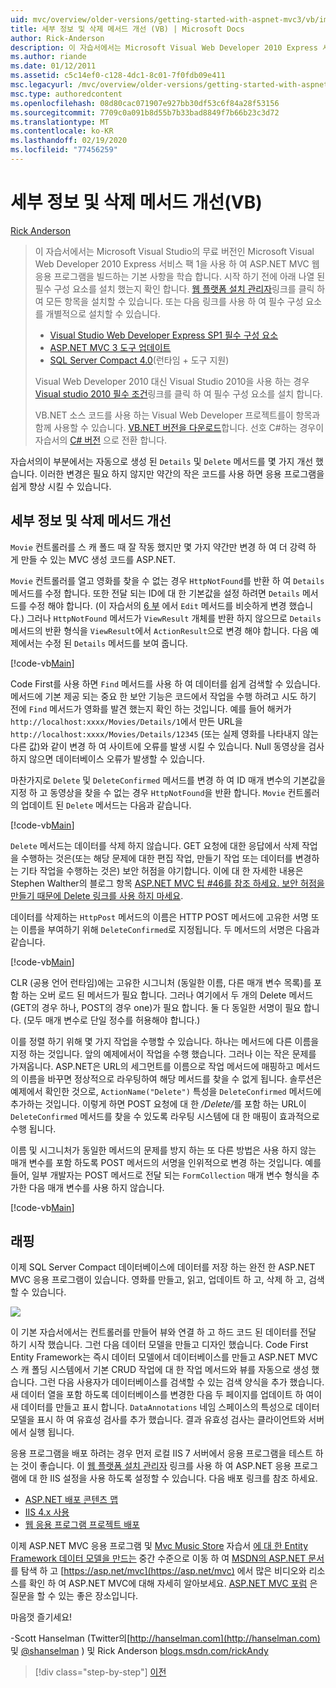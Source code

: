 ```yaml
---
uid: mvc/overview/older-versions/getting-started-with-aspnet-mvc3/vb/improving-the-details-and-delete-methods
title: 세부 정보 및 삭제 메서드 개선 (VB) | Microsoft Docs
author: Rick-Anderson
description: 이 자습서에서는 Microsoft Visual Web Developer 2010 Express 서비스 팩 1 (...)을 사용 하 여 ASP.NET MVC 웹 응용 프로그램을 빌드하는 기본 사항을 학습 합니다.
ms.author: riande
ms.date: 01/12/2011
ms.assetid: c5c14ef0-c128-4dc1-8c01-7f0fdb09e411
msc.legacyurl: /mvc/overview/older-versions/getting-started-with-aspnet-mvc3/vb/improving-the-details-and-delete-methods
msc.type: authoredcontent
ms.openlocfilehash: 08d80cac071907e927bb30df53c6f84a28f53156
ms.sourcegitcommit: 7709c0a091b8d55b7b33bad8849f7b66b23c3d72
ms.translationtype: MT
ms.contentlocale: ko-KR
ms.lasthandoff: 02/19/2020
ms.locfileid: "77456259"
---
```

# <a name="improving-the-details-and-delete-methods-vb"></a>세부 정보 및 삭제 메서드 개선(VB)

[Rick Anderson](https://twitter.com/RickAndMSFT)

> 이 자습서에서는 Microsoft Visual Studio의 무료 버전인 Microsoft Visual Web Developer 2010 Express 서비스 팩 1을 사용 하 여 ASP.NET MVC 웹 응용 프로그램을 빌드하는 기본 사항을 학습 합니다. 시작 하기 전에 아래 나열 된 필수 구성 요소를 설치 했는지 확인 합니다. [웹 플랫폼 설치 관리자](https://www.microsoft.com/web/gallery/install.aspx?appid=VWD2010SP1Pack)링크를 클릭 하 여 모든 항목을 설치할 수 있습니다. 또는 다음 링크를 사용 하 여 필수 구성 요소를 개별적으로 설치할 수 있습니다.
> 
> - [Visual Studio Web Developer Express SP1 필수 구성 요소](https://www.microsoft.com/web/gallery/install.aspx?appid=VWD2010SP1Pack)
> - [ASP.NET MVC 3 도구 업데이트](https://www.microsoft.com/web/gallery/install.aspx?appsxml=&amp;appid=MVC3)
> - [SQL Server Compact 4.0](https://www.microsoft.com/web/gallery/install.aspx?appid=SQLCE;SQLCEVSTools_4_0)(런타임 + 도구 지원)
> 
> Visual Web Developer 2010 대신 Visual Studio 2010을 사용 하는 경우 [Visual studio 2010 필수 조건](https://www.microsoft.com/web/gallery/install.aspx?appsxml=&amp;appid=VS2010SP1Pack)링크를 클릭 하 여 필수 구성 요소를 설치 합니다.
> 
> VB.NET 소스 코드를 사용 하는 Visual Web Developer 프로젝트를이 항목과 함께 사용할 수 있습니다. [VB.NET 버전을 다운로드](https://code.msdn.microsoft.com/Introduction-to-MVC-3-10d1b098)합니다. 선호 C#하는 경우이 자습서의 [ C# 버전](../cs/improving-the-details-and-delete-methods.md) 으로 전환 합니다.

자습서의이 부분에서는 자동으로 생성 된 `Details` 및 `Delete` 메서드를 몇 가지 개선 했습니다. 이러한 변경은 필요 하지 않지만 약간의 작은 코드를 사용 하면 응용 프로그램을 쉽게 향상 시킬 수 있습니다.

## <a name="improving-the-details-and-delete-methods"></a>세부 정보 및 삭제 메서드 개선

`Movie` 컨트롤러를 스 캐 폴드 때 잘 작동 했지만 몇 가지 약간만 변경 하 여 더 강력 하 게 만들 수 있는 MVC 생성 코드를 ASP.NET.

`Movie` 컨트롤러를 열고 영화를 찾을 수 없는 경우 `HttpNotFound`를 반환 하 여 `Details` 메서드를 수정 합니다. 또한 전달 되는 ID에 대 한 기본값을 설정 하려면 `Details` 메서드를 수정 해야 합니다. (이 자습서의 [6 부](examining-the-edit-methods-and-edit-view.md) 에서 `Edit` 메서드를 비슷하게 변경 했습니다.) 그러나 `HttpNotFound` 메서드가 `ViewResult` 개체를 반환 하지 않으므로 `Details` 메서드의 반환 형식을 `ViewResult`에서 `ActionResult`으로 변경 해야 합니다. 다음 예제에서는 수정 된 `Details` 메서드를 보여 줍니다.

[!code-vb[Main](improving-the-details-and-delete-methods/samples/sample1.vb)]

Code First를 사용 하면 `Find` 메서드를 사용 하 여 데이터를 쉽게 검색할 수 있습니다. 메서드에 기본 제공 되는 중요 한 보안 기능은 코드에서 작업을 수행 하려고 시도 하기 전에 `Find` 메서드가 영화를 발견 했는지 확인 하는 것입니다. 예를 들어 해커가 `http://localhost:xxxx/Movies/Details/1`에서 만든 URL을 `http://localhost:xxxx/Movies/Details/12345` (또는 실제 영화를 나타내지 않는 다른 값)와 같이 변경 하 여 사이트에 오류를 발생 시킬 수 있습니다. Null 동영상을 검사 하지 않으면 데이터베이스 오류가 발생할 수 있습니다.

마찬가지로 `Delete` 및 `DeleteConfirmed` 메서드를 변경 하 여 ID 매개 변수의 기본값을 지정 하 고 동영상을 찾을 수 없는 경우 `HttpNotFound`을 반환 합니다. `Movie` 컨트롤러의 업데이트 된 `Delete` 메서드는 다음과 같습니다.

[!code-vb[Main](improving-the-details-and-delete-methods/samples/sample2.vb)]

`Delete` 메서드는 데이터를 삭제 하지 않습니다. GET 요청에 대한 응답에서 삭제 작업을 수행하는 것은(또는 해당 문제에 대한 편집 작업, 만들기 작업 또는 데이터를 변경하는 기타 작업을 수행하는 것은) 보안 허점을 야기합니다. 이에 대 한 자세한 내용은 Stephen Walther의 블로그 항목 [ASP.NET MVC 팁 #46를 참조 하세요. 보안 허점을 만들기 때문에 Delete 링크를 사용 하지 마세요](http://stephenwalther.com/blog/archive/2009/01/21/asp.net-mvc-tip-46-ndash-donrsquot-use-delete-links-because.aspx).

데이터를 삭제하는 `HttpPost` 메서드의 이름은 HTTP POST 메서드에 고유한 서명 또는 이름을 부여하기 위해 `DeleteConfirmed`로 지정됩니다. 두 메서드의 서명은 다음과 같습니다.

[!code-vb[Main](improving-the-details-and-delete-methods/samples/sample3.vb)]

CLR (공용 언어 런타임)에는 고유한 시그니처 (동일한 이름, 다른 매개 변수 목록)를 포함 하는 오버 로드 된 메서드가 필요 합니다. 그러나 여기에서 두 개의 Delete 메서드 (GET의 경우 하나, POST의 경우 one)가 필요 합니다. 둘 다 동일한 서명이 필요 합니다. (모두 매개 변수로 단일 정수를 허용해야 합니다.)

이를 정렬 하기 위해 몇 가지 작업을 수행할 수 있습니다. 하나는 메서드에 다른 이름을 지정 하는 것입니다. 앞의 예제에서이 작업을 수행 했습니다. 그러나 이는 작은 문제를 가져옵니다. ASP.NET은 URL의 세그먼트를 이름으로 작업 메서드에 매핑하고 메서드의 이름을 바꾸면 정상적으로 라우팅하여 해당 메서드를 찾을 수 없게 됩니다. 솔루션은 예제에서 확인한 것으로, `ActionName("Delete")` 특성을 `DeleteConfirmed` 메서드에 추가하는 것입니다. 이렇게 하면 POST 요청에 대 한 <em>/Delete/</em>를 포함 하는 URL이 `DeleteConfirmed` 메서드를 찾을 수 있도록 라우팅 시스템에 대 한 매핑이 효과적으로 수행 됩니다.

이름 및 시그니처가 동일한 메서드의 문제를 방지 하는 또 다른 방법은 사용 하지 않는 매개 변수를 포함 하도록 POST 메서드의 서명을 인위적으로 변경 하는 것입니다. 예를 들어, 일부 개발자는 POST 메서드로 전달 되는 `FormCollection` 매개 변수 형식을 추가한 다음 매개 변수를 사용 하지 않습니다.

[!code-vb[Main](improving-the-details-and-delete-methods/samples/sample4.vb)]

## <a name="wrapping-up"></a>래핑

이제 SQL Server Compact 데이터베이스에 데이터를 저장 하는 완전 한 ASP.NET MVC 응용 프로그램이 있습니다. 영화를 만들고, 읽고, 업데이트 하 고, 삭제 하 고, 검색할 수 있습니다.

![](improving-the-details-and-delete-methods/_static/image1.png)

이 기본 자습서에서는 컨트롤러를 만들어 뷰와 연결 하 고 하드 코드 된 데이터를 전달 하기 시작 했습니다. 그런 다음 데이터 모델을 만들고 디자인 했습니다. Code First Entity Framework는 즉시 데이터 모델에서 데이터베이스를 만들고 ASP.NET MVC 스 캐 폴딩 시스템에서 기본 CRUD 작업에 대 한 작업 메서드와 뷰를 자동으로 생성 했습니다. 그런 다음 사용자가 데이터베이스를 검색할 수 있는 검색 양식을 추가 했습니다. 새 데이터 열을 포함 하도록 데이터베이스를 변경한 다음 두 페이지를 업데이트 하 여이 새 데이터를 만들고 표시 합니다. `DataAnnotations` 네임 스페이스의 특성으로 데이터 모델을 표시 하 여 유효성 검사를 추가 했습니다. 결과 유효성 검사는 클라이언트와 서버에서 실행 됩니다.

응용 프로그램을 배포 하려는 경우 먼저 로컬 IIS 7 서버에서 응용 프로그램을 테스트 하는 것이 좋습니다. 이 [웹 플랫폼 설치 관리자](https://www.microsoft.com/web/gallery/install.aspx?appsxml=&amp;appid=ASPNET;) 링크를 사용 하 여 ASP.NET 응용 프로그램에 대 한 IIS 설정을 사용 하도록 설정할 수 있습니다. 다음 배포 링크를 참조 하세요.

- [ASP.NET 배포 콘텐츠 맵](https://msdn.microsoft.com/library/dd394698.aspx)
- [IIS 4.x 사용](https://blogs.msdn.com/b/rickandy/archive/2011/03/14/enabling-iis-7-x-on-windows-7-vista-sp1-windows-2008-windows-2008-r2.aspx)
- [웹 응용 프로그램 프로젝트 배포](https://msdn.microsoft.com/library/dd394698.aspx)

이제 ASP.NET MVC 응용 프로그램 및 [Mvc Music Store](../../mvc-music-store/mvc-music-store-part-1.md) 자습서 [에 대 한 Entity Framework 데이터 모델을 만드는](../../../getting-started/getting-started-with-ef-using-mvc/creating-an-entity-framework-data-model-for-an-asp-net-mvc-application.md) 중간 수준으로 이동 하 여 [MSDN의 ASP.NET 문서](https://msdn.microsoft.com/library/gg416514(VS.98).aspx)를 탐색 하 고 [https://asp.net/mvc](https://asp.net/mvc) 에서 많은 비디오와 리소스를 확인 하 여 ASP.NET MVC에 대해 자세히 알아보세요. [ASP.NET MVC 포럼](https://forums.asp.net/1146.aspx) 은 질문을 할 수 있는 좋은 장소입니다.

마음껏 즐기세요!

-Scott Hanselman (Twitter의[http://hanselman.com](http://hanselman.com) 및 [@shanselman](http://twitter.com/shanselman) ) 및 Rick Anderson [blogs.msdn.com/rickAndy](https://blogs.msdn.com/rickAndy)

> [!div class="step-by-step"]
> [이전](adding-validation-to-the-model.md)
